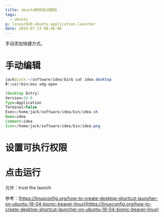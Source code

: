 ```yaml
---
title: ubuntu制作启动图标
tags:
  - ubuntu
p: linux/028-ubuntu-application-launcher
date: 2019-07-23 08:46:06
---
```


手动添加快捷方式。

# 手动编辑

```java
jack@jack:~/software/idea/bin$ cat idea.desktop 
#!/usr/bin/env xdg-open

[Desktop Entry]
Version=19.0
Type=Application
Terminal=false
Exec=/home/jack/software/idea/bin/idea.sh
Name=idea
Comment=idea
Icon=/home/jack/software/idea/bin/idea.png
```

# 设置可执行权限

# 点击运行

允许：trust the launch


参考：[https://linuxconfig.org/how-to-create-desktop-shortcut-launcher-on-ubuntu-18-04-bionic-beaver-linux](https://linuxconfig.org/how-to-create-desktop-shortcut-launcher-on-ubuntu-18-04-bionic-beaver-linux)